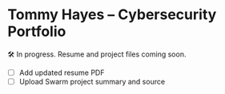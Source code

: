 # Tommy Hayes – Cybersecurity Portfolio

🛠 In progress. Resume and project files coming soon.

- [ ] Add updated resume PDF  
- [ ] Upload Swarm project summary and source
